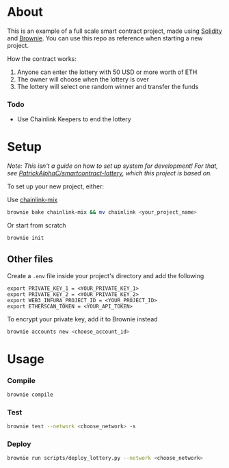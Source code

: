 # About
This is an example of a full scale smart contract project, made using [Solidity](https://github.com/ethereum/solidity) and [Brownie](https://github.com/eth-brownie/brownie). You can use this repo as reference when starting a new project.

How the contract works:
1. Anyone can enter the lottery with 50 USD or more worth of ETH
2. The owner will choose when the lottery is over
3. The lottery will select one random winner and transfer the funds
### Todo
- Use Chainlink Keepers to end the lottery
# Setup
*Note: This isn't a guide on how to set up system for development! For that, see [PatrickAlphaC/smartcontract-lottery](https://github.com/PatrickAlphaC/smartcontract-lottery/blob/main/README.md), which this project is based on.*

To set up your new project, either:

Use [chainlink-mix](https://github.com/brownie-mix/chainlink-mix)
```bash
brownie bake chainlink-mix && mv chainlink <your_project_name>
```
Or start from scratch
```bash
brownie init
```
## Other files
Create a `.env` file inside your project's directory and add the following
```
export PRIVATE_KEY_1 = <YOUR_PRIVATE_KEY_1>
export PRIVATE_KEY_2 = <YOUR_PRIVATE_KEY_2>
export WEB3_INFURA_PROJECT_ID = <YOUR_PROJECT_ID>
export ETHERSCAN_TOKEN = <YOUR_API_TOKEN>
```
To encrypt your private key, add it to Brownie instead
```bash
brownie accounts new <choose_account_id>
```
# Usage
### Compile
```bash
brownie compile
```
### Test
```bash
brownie test --network <choose_network> -s
```
### Deploy
```bash
brownie run scripts/deploy_lottery.py --network <choose_network>
```
